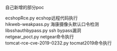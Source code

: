 
自己新增的部分poc

ecshopRce.py ecshop远程代码执行  
hikweb-weakpass.py  海康摄像头默认口令检测  
libsshauthbypass.py  ssh bypass漏洞  
netgear_poct.py  netgear命令执行  
tomcat-rce-cve-2019-0232.py  tocmat2019命令执行  

